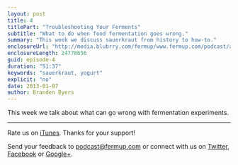 ```yaml
---
layout: post
title: 4
titlePart: "Troubleshooting Your Ferments"
subtitle: "What to do when food fermentation goes wrong."
summary: "This week we discuss sauerkraut from history to how-to."
enclosureUrl: "http://media.blubrry.com/fermup/www.fermup.com/podcast/audio/fermup-4.mp3"
enclosureLength: 24778656
guid: episode-4
duration: "51:37"
keywords: "sauerkraut, yogurt"
explicit: "no"
date: 2013-01-07
author: Branden Byers
---
```

This week we talk about what can go wrong with fermentation experiments.

---

Rate us on [iTunes](http://itunes.apple.com/podcast/fermup-fermented-food-podcast/id593958494). Thanks for your support!

Send your feedback to <a href="mailto:podcast@fermup.com">podcast@fermup.com</a> or connect with us on [Twitter](https://twitter.com/fermup), [Facebook](http://www.facebook.com/fermup) or [Google+](https://google.com/+fermup).
